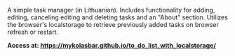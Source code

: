A simple task manager (in Lithuanian). Includes functionality for adding, editing, canceling editing and deleting tasks and an "About" section. Utilizes the browser's localstorage to retrieve previously added tasks on browser refresh or restart.

<b>Access at: <a href = "https://mykolasbar.github.io/to_do_list_with_localstorage/">https://mykolasbar.github.io/to_do_list_with_localstorage/</a></b>